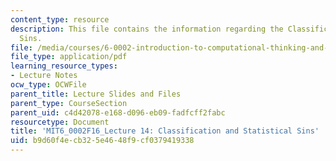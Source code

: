```yaml
---
content_type: resource
description: This file contains the information regarding the Classification and Statistical
  Sins.
file: /media/courses/6-0002-introduction-to-computational-thinking-and-data-science-fall-2016/b9d60f4ecb325e4648f9cf0379419338_MIT6_0002F16_lec14.pdf
file_type: application/pdf
learning_resource_types:
- Lecture Notes
ocw_type: OCWFile
parent_title: Lecture Slides and Files
parent_type: CourseSection
parent_uid: c4d42078-e168-d096-eb09-fadfcff2fabc
resourcetype: Document
title: 'MIT6_0002F16_Lecture 14: Classification and Statistical Sins'
uid: b9d60f4e-cb32-5e46-48f9-cf0379419338
---
```

